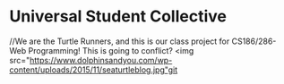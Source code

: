 # Universal Student Collective

//We are the Turtle Runners, and this is our class project for CS186/286-Web Programming!
This is going to conflict?
<img src="https://www.dolphinsandyou.com/wp-content/uploads/2015/11/seaturtleblog.jpg"git 